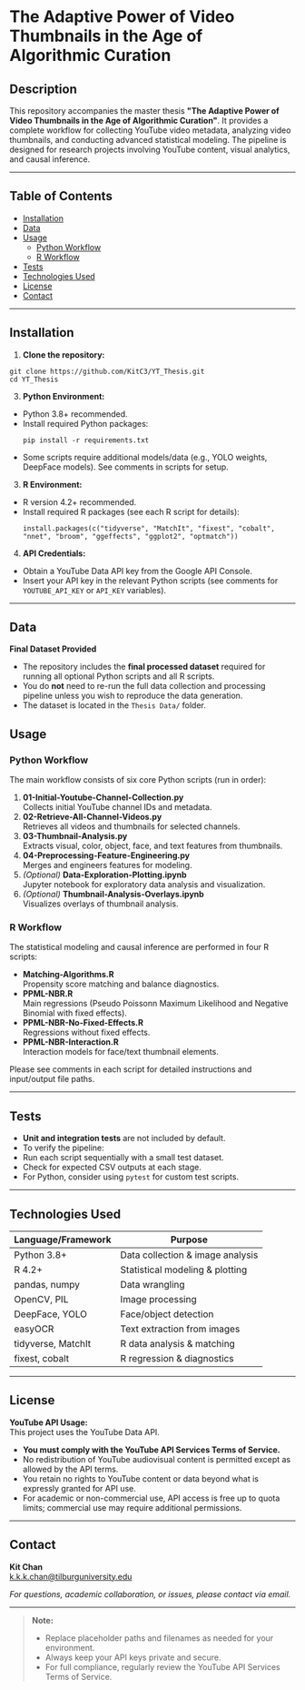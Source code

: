# The Adaptive Power of Video Thumbnails in the Age of Algorithmic Curation

## Description

This repository accompanies the master thesis **"The Adaptive Power of Video Thumbnails in the Age of Algorithmic Curation"**. It provides a complete workflow for collecting YouTube video metadata, analyzing video thumbnails, and conducting advanced statistical modeling. The pipeline is designed for research projects involving YouTube content, visual analytics, and causal inference.

---

## Table of Contents

- [Installation](#installation)
- [Data](#data)
- [Usage](#usage)
  - [Python Workflow](#python-workflow)
  - [R Workflow](#r-workflow)
- [Tests](#tests)
- [Technologies Used](#technologies-used)
- [License](#license)
- [Contact](#contact)

---

## Installation

1. **Clone the repository:**
  ```
  git clone https://github.com/KitC3/YT_Thesis.git
cd YT_Thesis
  ```

3. **Python Environment:**
- Python 3.8+ recommended.
- Install required Python packages:
  ```
  pip install -r requirements.txt
  ```
- Some scripts require additional models/data (e.g., YOLO weights, DeepFace models). See comments in scripts for setup.

3. **R Environment:**
- R version 4.2+ recommended.
- Install required R packages (see each R script for details):
  ```
  install.packages(c("tidyverse", "MatchIt", "fixest", "cobalt", "nnet", "broom", "ggeffects", "ggplot2", "optmatch"))
  ```

4. **API Credentials:**
- Obtain a YouTube Data API key from the Google API Console.
- Insert your API key in the relevant Python scripts (see comments for `YOUTUBE_API_KEY` or `API_KEY` variables).

---

## Data

**Final Dataset Provided**

- The repository includes the **final processed dataset** required for running all optional Python scripts and all R scripts.
- You do **not** need to re-run the full data collection and processing pipeline unless you wish to reproduce the data generation.
- The dataset is located in the `Thesis Data/` folder.

## Usage

### Python Workflow

The main workflow consists of six core Python scripts (run in order):

1. **01-Initial-Youtube-Channel-Collection.py**  
Collects initial YouTube channel IDs and metadata.
2. **02-Retrieve-All-Channel-Videos.py**  
Retrieves all videos and thumbnails for selected channels.
3. **03-Thumbnail-Analysis.py**  
Extracts visual, color, object, face, and text features from thumbnails.
4. **04-Preprocessing-Feature-Engineering.py**  
Merges and engineers features for modeling.
5. *(Optional)* **Data-Exploration-Plotting.ipynb**  
Jupyter notebook for exploratory data analysis and visualization.
6. *(Optional)* **Thumbnail-Analysis-Overlays.ipynb**  
Visualizes overlays of thumbnail analysis.

### R Workflow

The statistical modeling and causal inference are performed in four R scripts:

- **Matching-Algorithms.R**  
Propensity score matching and balance diagnostics.
- **PPML-NBR.R**  
Main regressions (Pseudo Poissonn Maximum Likelihood and Negative Binomial with fixed effects).
- **PPML-NBR-No-Fixed-Effects.R**  
Regressions without fixed effects.
- **PPML-NBR-Interaction.R**  
Interaction models for face/text thumbnail elements.

Please see comments in each script for detailed instructions and input/output file paths.

---

## Tests

- **Unit and integration tests** are not included by default.
- To verify the pipeline:
- Run each script sequentially with a small test dataset.
- Check for expected CSV outputs at each stage.
- For Python, consider using `pytest` for custom test scripts.

---

## Technologies Used

| Language/Framework | Purpose                        |
|--------------------|--------------------------------|
| Python 3.8+        | Data collection & image analysis|
| R 4.2+             | Statistical modeling & plotting |
| pandas, numpy      | Data wrangling                 |
| OpenCV, PIL        | Image processing               |
| DeepFace, YOLO     | Face/object detection          |
| easyOCR            | Text extraction from images    |
| tidyverse, MatchIt | R data analysis & matching     |
| fixest, cobalt     | R regression & diagnostics     |

---

## License

**YouTube API Usage:**  
This project uses the YouTube Data API.
- **You must comply with the YouTube API Services Terms of Service.**
- No redistribution of YouTube audiovisual content is permitted except as allowed by the API terms.
- You retain no rights to YouTube content or data beyond what is expressly granted for API use.
- For academic or non-commercial use, API access is free up to quota limits; commercial use may require additional permissions.


---

## Contact

**Kit Chan**  
k.k.k.chan@tilburguniversity.edu

*For questions, academic collaboration, or issues, please contact via email.*

---

> **Note:**  
> - Replace placeholder paths and filenames as needed for your environment.
> - Always keep your API keys private and secure.
> - For full compliance, regularly review the YouTube API Services Terms of Service.

